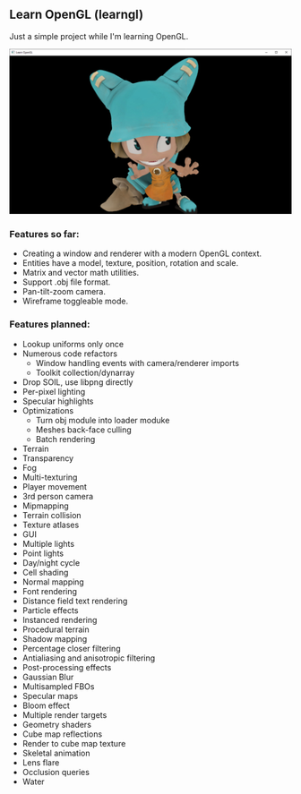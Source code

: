 ## Learn OpenGL (learngl)

Just a simple project while I'm learning OpenGL.

![Wakfu example character](docs/screenshot.png)

### Features so far:

- Creating a window and renderer with a modern OpenGL context.
- Entities have a model, texture, position, rotation and scale.
- Matrix and vector math utilities.
- Support .obj file format.
- Pan-tilt-zoom camera.
- Wireframe toggleable mode.

### Features planned:

- Lookup uniforms only once
- Numerous code refactors
    - Window handling events with camera/renderer imports
    - Toolkit collection/dynarray
- Drop SOIL, use libpng directly
- Per-pixel lighting
- Specular highlights
- Optimizations
    - Turn obj module into loader moduke
    - Meshes back-face culling
    - Batch rendering
- Terrain
- Transparency
- Fog
- Multi-texturing
- Player movement
- 3rd person camera
- Mipmapping
- Terrain collision
- Texture atlases
- GUI
- Multiple lights
- Point lights
- Day/night cycle
- Cell shading
- Normal mapping
- Font rendering
- Distance field text rendering
- Particle effects
- Instanced rendering
- Procedural terrain
- Shadow mapping
- Percentage closer filtering
- Antialiasing and anisotropic filtering
- Post-processing effects
- Gaussian Blur
- Multisampled FBOs
- Specular maps
- Bloom effect
- Multiple render targets
- Geometry shaders
- Cube map reflections
- Render to cube map texture
- Skeletal animation
- Lens flare
- Occlusion queries
- Water